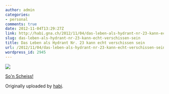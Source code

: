 ```yaml
---
author: admin
categories:
- personal
comments: true
date: 2012-11-04T13:29:27Z
link: http://habi.gna.ch/2012/11/04/das-leben-als-hydrant-nr-23-kann-echt-verschissen-sein/
slug: das-leben-als-hydrant-nr-23-kann-echt-verschissen-sein
title: Das Leben als Hydrant Nr. 23 kann echt verschissen sein
url: /2012/11/04/das-leben-als-hydrant-nr-23-kann-echt-verschissen-sein/
wordpress_id: 2945
---
```


[![](http://farm9.staticflickr.com/8194/8147958131_244547d99f_m.jpg)](http://www.flickr.com/photos/habi/8147958131/)
   

 
  [So'n Scheiss!](http://www.flickr.com/photos/habi/8147958131/)
    

  Originally uploaded by [habi](http://www.flickr.com/photos/habi/).
 




  

